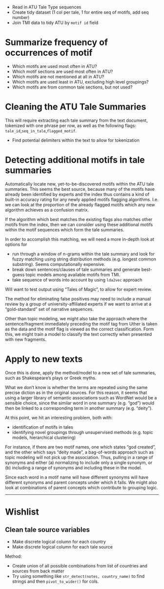 -   Read in ATU Tale Type sequences
-   Create tidy dataset (1 col per tale, 1 for entire seq of motifs, add
    seq number)
-   Join TMI data to tidy ATU by `motif id` field

Summarize frequency of occurrences of motif
===========================================

-   Which motifs are used most often in ATU?
-   Which motif sections are used most often in ATU?
-   Which motifs are not mentioned at all in ATU?
-   Which motifs are used least in ATU, excluding high level groupings?
-   Which motifs are from common tale sections, but not used?

Cleaning the ATU Tale Summaries
===============================

This will require extracting each tale summary from the text document,
tokenized with one phrase per row, as well as the following flags:
`tale_id`,`seq_in_tale`,`flagged_motif`.

-   Find potential delimiters within the text to allow for tokenization

Detecting additional motifs in tale summaries
=============================================

Automatically locate new, yet-to-be-discovered motifs within the ATU
tale summaries. This seems the best source, because many of the motifs
have already been identified by experts and the index thus contains a
kind of built-in accuracy rating for any newly applied motifs flagging
algorithms. I.e. we can look at the proportion of the already flagged
motifs which any new algorithm achieves as a confusion matrix.

If the algorithm which best matches the existing flags also matches
other motifs from the index, then we can consider using these additional
motifs within the motif sequences which form the tale summaries.

In order to accomplish this matching, we will need a more in-depth look
at options for

-   run through a window of n-grams within the tale summary and look for
    fuzzy matching using string distribution methods (e.g. longest
    common substring). Seems computationally expensive.
-   break down sentences/clauses of tale summaries and generate
    best-guess topic models among available motifs from TMI.
-   take sequence of words into account by using `lda2vec` approach

Will want to test output using “Tales of Magic”, to allow for expert
review.

The method for eliminating false positives may need to include a manual
review by a group of university-affiliated experts if we want to arrive
at a “gold-standard” set of narrative sequences.

Other than topic modeling, we might also take the approach where the
sentence/fragment immediately preceding the motif tag from Uther is
taken as the data and the motif flag is viewed as the correct
classification. Form this, we might train a model to classify the text
correctly when presented with new fragments.

Apply to new texts
==================

Once this is done, apply the method/model to a new set of tale
summaries, such as Shakespeare’s plays or Greek myths.

What we don’t know is whether the terms are repeated using the same
precise diction as in the original sources. For this reason, it seems
that using a larger library of semantic associations such as WordNet
would be a sensible choice, since the similar word in one summary
(e.g. “god”) would then be linked to a corresponding term in another
summary (e.g. “deity”).

At this point, we hit an interesting problem, both with:

-   identification of motifs in tales
-   identifying novel groupings through unsupervised methods (e.g. topic
    models, hierarchical clustering)

For instance, if there are two motif names, one which states “god
created”, and the other which says “deity made”, a bag-of-words approach
such as topic modeling will not pick up the association. Thus, pulling
in a range of synonyms and either (a) normalizing to include only a
single synonym, or (b) including a range of synonyms and including these
in the model.

Since each word in a motif name will have different synonyms will have
different synonyms and parent concepts under which it falls. We might
also look at combinations of parent concepts which contribute to
grouping logic.

------------------------------------------------------------------------

Wishlist
========

Clean tale source variables
---------------------------

-   Make discrete logical column for each country
-   Make discrete logical column for each tale source

Method:

-   Create union of all possible combinations from list of countries and
    sources from back matter
-   Try using something like `str_detect(notes, country_name)` to find
    strings and then `pivot_to_wider()` for cols.
